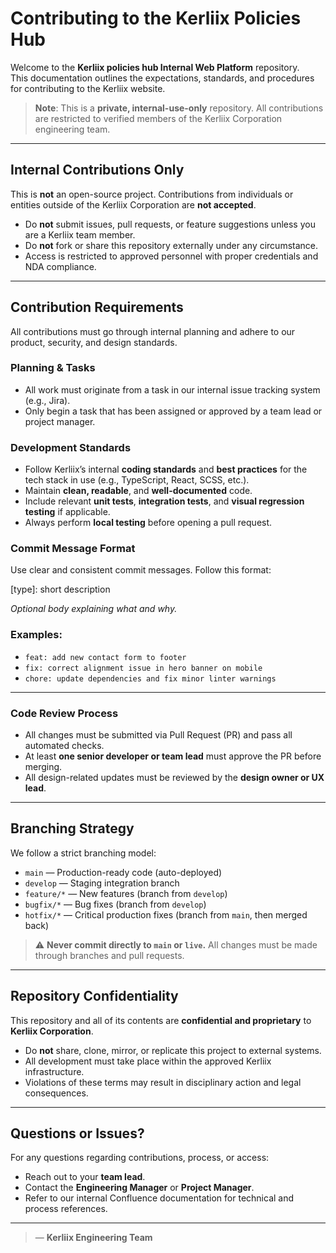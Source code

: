 # Contributing to the Kerliix Policies Hub

Welcome to the **Kerliix policies hub Internal Web Platform** repository.  
This documentation outlines the expectations, standards, and procedures for contributing to the Kerliix website.

> **Note**: This is a **private, internal-use-only** repository. All contributions are restricted to verified members of the Kerliix Corporation engineering team.

---

## Internal Contributions Only

This is **not** an open-source project. Contributions from individuals or entities outside of the Kerliix Corporation are **not accepted**.

- Do **not** submit issues, pull requests, or feature suggestions unless you are a Kerliix team member.
- Do **not** fork or share this repository externally under any circumstance.
- Access is restricted to approved personnel with proper credentials and NDA compliance.

---

## Contribution Requirements

All contributions must go through internal planning and adhere to our product, security, and design standards.

### Planning & Tasks

- All work must originate from a task in our internal issue tracking system (e.g., Jira).
- Only begin a task that has been assigned or approved by a team lead or project manager.

### Development Standards

- Follow Kerliix’s internal **coding standards** and **best practices** for the tech stack in use (e.g., TypeScript, React, SCSS, etc.).
- Maintain **clean, readable**, and **well-documented** code.
- Include relevant **unit tests**, **integration tests**, and **visual regression testing** if applicable.
- Always perform **local testing** before opening a pull request.

### Commit Message Format

Use clear and consistent commit messages. Follow this format:

[type]: short description

_Optional body explaining what and why._

### Examples:

- `feat: add new contact form to footer`
- `fix: correct alignment issue in hero banner on mobile`
- `chore: update dependencies and fix minor linter warnings`

---

### Code Review Process

- All changes must be submitted via Pull Request (PR) and pass all automated checks.
- At least **one senior developer or team lead** must approve the PR before merging.
- All design-related updates must be reviewed by the **design owner or UX lead**.

---

## Branching Strategy

We follow a strict branching model:

- `main` — Production-ready code (auto-deployed)
- `develop` — Staging integration branch
- `feature/*` — New features (branch from `develop`)
- `bugfix/*` — Bug fixes (branch from `develop`)
- `hotfix/*` — Critical production fixes (branch from `main`, then merged back)

> ⚠️ **Never commit directly to `main` or `live`.** All changes must be made through branches and pull requests.

---

## Repository Confidentiality

This repository and all of its contents are **confidential and proprietary** to **Kerliix Corporation**.

- Do **not** share, clone, mirror, or replicate this project to external systems.
- All development must take place within the approved Kerliix infrastructure.
- Violations of these terms may result in disciplinary action and legal consequences.

---

## Questions or Issues?

For any questions regarding contributions, process, or access:

- Reach out to your **team lead**.
- Contact the **Engineering Manager** or **Project Manager**.
- Refer to our internal Confluence documentation for technical and process references.

---

> — **Kerliix Engineering Team**
